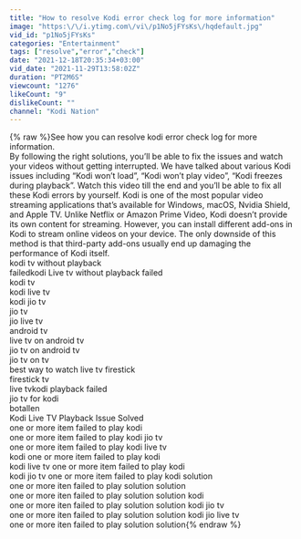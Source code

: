 ```yaml
---
title: "How to resolve Kodi error check log for more information"
image: "https:\/\/i.ytimg.com\/vi\/p1No5jFYsKs\/hqdefault.jpg"
vid_id: "p1No5jFYsKs"
categories: "Entertainment"
tags: ["resolve","error","check"]
date: "2021-12-18T20:35:34+03:00"
vid_date: "2021-11-29T13:58:02Z"
duration: "PT2M6S"
viewcount: "1276"
likeCount: "9"
dislikeCount: ""
channel: "Kodi Nation"
---
```

{% raw %}See how you can resolve kodi error check log for more information. <br />By following the right solutions, you’ll be able to fix the issues and watch your videos without getting interrupted. We have talked about various Kodi issues including “Kodi won’t load”, “Kodi won’t play video”, “Kodi freezes during playback”. Watch this video till the end and you’ll be able to fix all these Kodi errors by yourself. Kodi is one of the most popular video streaming applications that’s available for Windows, macOS, Nvidia Shield, and Apple TV. Unlike Netflix or Amazon Prime Video, Kodi doesn’t provide its own content for streaming. However, you can install different add-ons in Kodi to stream online videos on your device. The only downside of this method is that third-party add-ons usually end up damaging the performance of Kodi itself.<br />kodi tv without playback<br /> failedkodi Live tv without playback failed<br />kodi tv <br />kodi live tv<br />kodi jio tv<br />jio tv<br />jio live tv<br />android tv<br />live tv on android tv<br />jio tv on android tv<br />jio tv on tv<br />best way to watch live tv firestick<br />firestick tv<br />live tvkodi playback failed<br />jio tv for kodi<br />botallen<br /> Kodi Live TV Playback Issue Solved<br />one or more item failed to play kodi<br />one or more item failed to play kodi jio tv<br />one or more item failed to play kodi live tv<br />kodi one or more item failed to play kodi<br />kodi live tv one or more item failed to play kodi<br />kodi jio tv one or more item failed to play kodi solution<br />one or more iten failed to play solution solution<br />one or more iten failed to play solution solution kodi<br />one or more iten failed to play solution solution kodi jio tv<br />one or more iten failed to play solution solution kodi jio live tv<br />one or more iten failed to play solution solution{% endraw %}
